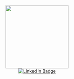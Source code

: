 <div id="header" align="center">
  <img src="https://www.dotdotfire.com/assets/images/dream/laptop-dream.gif" width="200"/>
  <div id="badges" align="center">
    <a href="[My LinkedIn](https://www.linkedin.com/in/sawyer-redstone/)">
      <img src="https://img.shields.io/badge/LinkedIn-blue" alt="LinkedIn Badge"/>
    </a>
  </div>
</div>



<!-- ### Hi there 👋 -->

<!--
**SawyerRedstone/SawyerRedstone** is a ✨ _special_ ✨ repository because its `README.md` (this file) appears on your GitHub profile.

Here are some ideas to get you started:

- 🔭 I’m currently working on ...
- 🌱 I’m currently learning ...
- 👯 I’m looking to collaborate on ...
- 🤔 I’m looking for help with ...
- 💬 Ask me about ...
- 📫 How to reach me: ...
- 😄 Pronouns: ...
- ⚡ Fun fact: ...
-->
